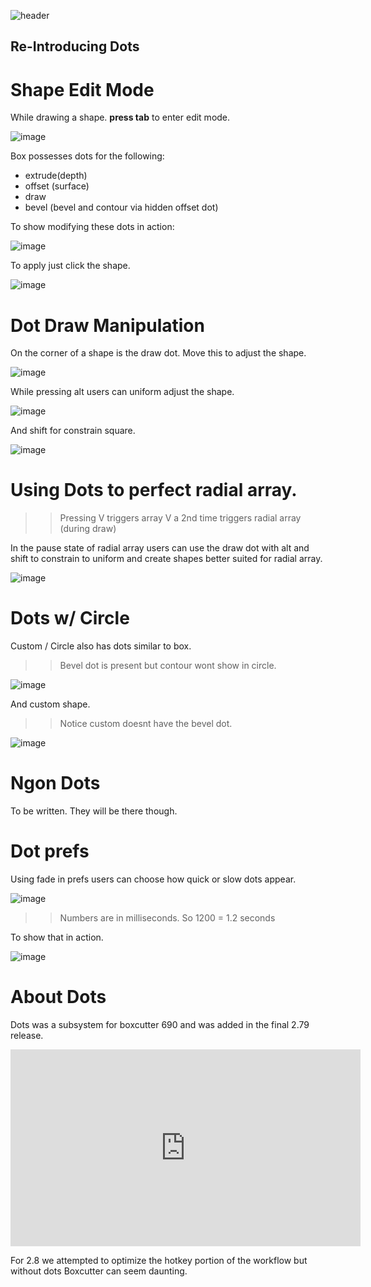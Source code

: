 ![header](img/banner.gif)

## Re-Introducing Dots

# Shape Edit Mode

While drawing a shape. **press tab** to enter edit mode.

![image](img/dots/d1.gif)

Box possesses dots for the following:

- extrude(depth)
- offset (surface)
- draw
- bevel (bevel and contour via hidden offset dot)

To show modifying these dots in action:

![image](img/dots/d2.gif)

To apply just click the shape.

![image](img/dots/d3.gif)

# Dot Draw Manipulation

On the corner of a shape is the draw dot. Move this to adjust the shape.

![image](img/dots/d4.gif)

While pressing alt users can uniform adjust the shape.

![image](img/dots/d5.gif)

And shift for constrain square.

![image](img/dots/d6.gif)

# Using Dots to perfect radial array.

>> Pressing V triggers array V a 2nd time triggers radial array (during draw)

In the pause state of radial array users can use the draw dot with alt and shift to constrain to uniform and create shapes better suited for radial array.

![image](img/dots/d7.gif)

# Dots w/ Circle

Custom / Circle also has dots similar to box.

>> Bevel dot is present but contour wont show in circle.

![image](img/dots/d8.gif)

And custom shape.

>> Notice custom doesnt have the bevel dot.

![image](img/dots/d9.gif)

# Ngon Dots

To be written. They will be there though.

# Dot prefs

Using fade in prefs users can choose how quick or slow dots appear.

![image](img/dots/d11.png)

>> Numbers are in milliseconds. So 1200 = 1.2 seconds

To show that in action.

![image](img/dots/d10.gif)

# About Dots

Dots was a subsystem for boxcutter 690 and was added in the final 2.79 release.

<iframe width="560" height="315" src="https://www.youtube.com/embed/9wqdXqtYQns" frameborder="0" allowfullscreen></iframe>

For 2.8 we attempted to optimize the hotkey portion of the workflow but without dots Boxcutter can seem daunting.
